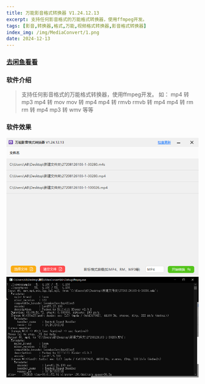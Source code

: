 ```yaml
---
title: 万能影音格式转换器 V1.24.12.13
excerpt: 支持任何影音格式的万能格式转换器，使用ffmpeg开发。
tags: [影音,转换器,格式,万能,视频格式转换器,影音格式转换器]
index_img: /img/MediaConvert/1.png
date: 2024-12-13
---
```


### [去闲鱼看看](https://h5.m.goofish.com/item?id=750387232184)

### 软件介绍
> 支持任何影音格式的万能格式转换器，使用ffmpeg开发。
如：
mp4 转 mp3
mp4 转 mov
mov 转 mp4
mp4 转 rmvb
rmvb 转 mp4
mp4 转 rm
rm 转 mp4
mp3 转 wmv
等等

### 软件效果
![软件界面](/img/MediaConvert/1.png)
![转换界面](/img/MediaConvert/2.png)